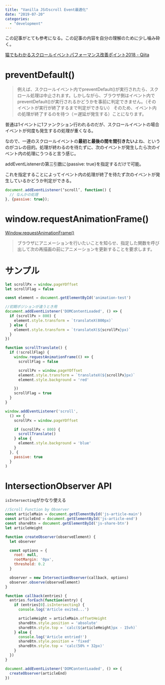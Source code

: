```yaml
---
title: "Vanilla JSのscroll Event最適化"
date: "2019-07-20"
categories: 
  - "development"
---
```


この記事がとても参考になる。この記事の内容を自分の理解のために少し噛み砕く。

[猫でもわかるスクロールイベントパフォーマンス改善ポイント2018 - Qiita](https://qiita.com/kikuchi_hiroyuki/items/7ac41f58891d96951fa1)

# preventDefault()

> 例えば、スクロールイベント内でpreventDefault()が実行されたら、スクロール処理は中止されます。しかしながら、ブラウザ側はイベント内でpreventDefault()が実行されるかどうかを事前に判定できません。（そのイベントが実行が終了するまで判定ができない） そのため、イベント内の処理が終了するのを待つ（＝遅延が発生する）ことになります。

普通は1イベントに1ファンクション行われるのだが、スクロールイベントの場合イベントが何度も発生するの処理が重くなる。

なので、一連のスクロールイベントの**最初と最後の間を間引きたい**よね、というのがコレの目的。処理が終わるのを待たずに、次のイベントが発生したら次のイベント内の処理にうつると言う感じ。

addEventListenerの第三引数に{passive: true}を指定するだけで可能。

これを指定することによってイベント内の処理が終了を待たず次のイベントが発生しているかどうか判定ができる。

```javascript
document.addEventListener(‘scroll’, function() {
  // なんかの処理
}, {passive: true});
```

# window.requestAnimationFrame()

[Window.requestAnimationFrame()](https://developer.mozilla.org/ja/docs/Web/API/Window/requestAnimationFrame)

> ブラウザにアニメーションを行いたいことを知らせ、指定した関数を呼び出して次の再描画の前にアニメーションを更新することを要求します。

# サンプル

```javascript
let scrollPx = window.pageYOffset
let scrollFlag = false

const element = document.getElementById('animation-test')

//初期ポジションが違うとき用
document.addEventListener('DOMContentLoaded', () => {
  if (scrollPx > 800) {
    element.style.transform = `translateX(800px)`
  } else {
    element.style.transform = `translateX(${scrollPx}px)`
  }
})

function scrollTranslate() {
  if (!scrollFlag) {
    window.requestAnimationFrame(() => {
      scrollFlag = false

      scrollPx = window.pageYOffset
      element.style.transform = `translateX(${scrollPx}px)`
      element.style.background = 'red'

    })
    scrollFlag = true
  }
}

window.addEventListener('scroll',
  () => {
    scrollPx = window.pageYOffset

    if (scrollPx < 800) {
      scrollTranslate()
    } else {
      element.style.background = 'blue'
    }
  }, {
    passive: true
  }
)
```

# IntersectionObserver API

`isIntersecting`がかなり使える

```javascript
//Scroll Function by Observer
const articleMain = document.getElementById('js-article-main')
const articleEnd = document.getElementById('js-article-end')
const shareBtn = document.getElementById('js-share-btn')
let articleHeight

function createObserver(observeElement) {
  let observer

  const options = {
    root: null,
    rootMargin: '0px',
    threshold: 0.2
  }

  observer = new IntersectionObserver(callback, options)
  observer.observe(observeElement)
}

function callback(entries) {
  entries.forEach(function(entry) {
    if (entries[0].isIntersecting) {
      console.log('Article exited...')

      articleHeight = articleMain.offsetHeight
      shareBtn.style.position = 'absolute'
      shareBtn.style.top = `calc(${articleHeight}px - 15vh)`
    } else {
      console.log('Article entried!')
      shareBtn.style.position = 'fixed'
      shareBtn.style.top = 'calc(50% + 32px)'
    }
  })
}

document.addEventListener('DOMContentLoaded', () => {
  createObserver(articleEnd)
})
```
